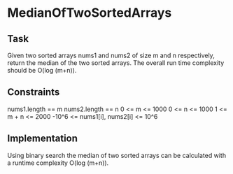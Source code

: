 # MedianOfTwoSortedArrays
 
## Task

Given two sorted arrays nums1 and nums2 of size m and n respectively, return the median of the two sorted arrays.
The overall run time complexity should be O(log (m+n)).

## Constraints

nums1.length == m
nums2.length == n
0 <= m <= 1000
0 <= n <= 1000
1 <= m + n <= 2000
-10^6 <= nums1[i], nums2[i] <= 10^6

## Implementation

Using binary search the median of two sorted arrays can be calculated with a runtime complexity O(log (m+n)).